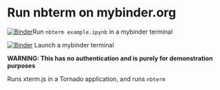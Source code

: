 # Run nbterm on mybinder.org

[![Binder](https://mybinder.org/badge_logo.svg)](https://mybinder.org/v2/gist/manics/ec45efe76ff301f010d2bc20e84fb80a/HEAD?urlpath=%3Fcmd%3Dnbterm%20example.ipynb)Run `nbterm example.ipynb` in a mybinder terminal

[![Binder](https://mybinder.org/badge_logo.svg)](https://mybinder.org/v2/gist/manics/ec45efe76ff301f010d2bc20e84fb80a/HEAD?urlpath=%3Fcmd%3Dnbterm%20example.ipynb)
Launch a mybinder terminal

**WARNING: This has no authentication and is purely for demonstration purposes**

Runs xterm.js in a Tornado application, and runs `nbterm`
